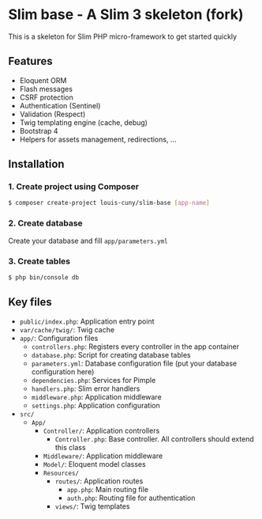 # Slim base - A Slim 3 skeleton (fork)

This is a skeleton for Slim PHP micro-framework to get started quickly

## Features
- Eloquent ORM
- Flash messages
- CSRF protection
- Authentication (Sentinel)
- Validation (Respect)
- Twig templating engine (cache, debug)
- Bootstrap 4
- Helpers for assets management, redirections, ...

## Installation
### 1. Create project using Composer
``` bash
$ composer create-project louis-cuny/slim-base [app-name]
```

### 2. Create database

Create your database and fill `app/parameters.yml`

### 3. Create tables
``` bash
$ php bin/console db 
```

## Key files
- `public/index.php`: Application entry point
- `var/cache/twig/`: Twig cache
- `app/`: Configuration files
    - `controllers.php`: Registers every controller in the app container
    - `database.php`: Script for creating database tables
    - `parameters.yml`: Database configuration file (put your database configuration here)
    - `dependencies.php`: Services for Pimple
    - `handlers.php`: Slim error handlers
    - `middleware.php`: Application middleware
    - `settings.php`: Application configuration
- `src/`
    - `App/`
        - `Controller/`: Application controllers
            - `Controller.php`: Base controller. All controllers should extend this class
        - `Middleware/`: Application middleware
        - `Model/`: Eloquent model classes
        - `Resources/`
            - `routes/`: Application routes
                - `app.php`: Main routing file
                - `auth.php`: Routing file for authentication
            - `views/`: Twig templates
